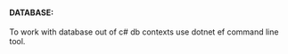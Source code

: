 















#### DATABASE:
To work with database out of c# db contexts use dotnet ef command line tool.